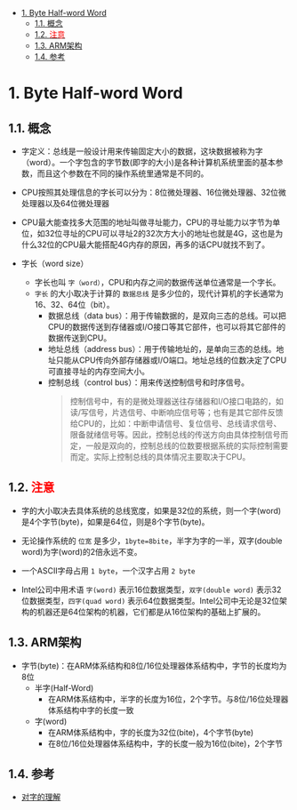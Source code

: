 <!--
 * @Author: JohnJeep
 * @Date: 2020-05-21 15:05:29
 * @LastEditTime: 2020-09-22 15:07:53
 * @LastEditors: Please set LastEditors
 * @Description: In User Settings Edit
-->
<!-- TOC -->

- [1. Byte Half-word Word](#1-byte-half-word-word)
  - [1.1. 概念](#11-概念)
  - [1.2. <font color=red> 注意 </font>](#12-font-colorred-注意-font)
  - [1.3. ARM架构](#13-arm架构)
  - [1.4. 参考](#14-参考)

<!-- /TOC -->
# 1. Byte Half-word Word 


## 1.1. 概念
- 字定义：总线是一般设计用来传输固定大小的数据，这块数据被称为字（word）。一个字包含的字节数(即字的大小)是各种计算机系统里面的基本参数，而且这个参数在不同的操作系统里通常是不同的。

- CPU按照其处理信息的字长可以分为：8位微处理器、16位微处理器、32位微处理器以及64位微处理器
- CPU最大能查找多大范围的地址叫做寻址能力，CPU的寻址能力以字节为单位，如32位寻址的CPU可以寻址2的32次方大小的地址也就是4G，这也是为什么32位的CPU最大能搭配4G内存的原因，再多的话CPU就找不到了。

- 字长（word size）
  - 字长也叫 `字（word）`，CPU和内存之间的数据传送单位通常是一个字长。
  - `字长` 的大小取决于计算的 `数据总线` 是多少位的，现代计算机的字长通常为16、32、64位（bit）。
    - 数据总线（data bus）：用于传输数据的，是双向三态的总线。可以把CPU的数据传送到存储器或I/O接口等其它部件，也可以将其它部件的数据传送到CPU。
    - 地址总线（address bus）：用于传输地址的，是单向三态的总线。地址只能从CPU传向外部存储器或I/O端口。地址总线的位数决定了CPU可直接寻址的内存空间大小。
    - 控制总线（control bus）：用来传送控制信号和时序信号。
      > 控制信号中，有的是微处理器送往存储器和I/O接口电路的，如读/写信号，片选信号、中断响应信号等；也有是其它部件反馈给CPU的，比如：中断申请信号、复位信号、总线请求信号、限备就绪信号等。因此，控制总线的传送方向由具体控制信号而定，一般是双向的，控制总线的位数要根据系统的实际控制需要而定。实际上控制总线的具体情况主要取决于CPU。


## 1.2. <font color=red> 注意 </font>
- 字的大小取决去具体系统的总线宽度，如果是32位的系统，则一个字(word)是4个字节(byte)，如果是64位，则是8个字节(byte)。
- 无论操作系统的 `位宽` 是多少，`1byte=8bite`，半字为字的一半，双字(double word)为字(word)的2倍永远不变。

- 一个ASCII字母占用 `1 byte`，一个汉字占用 `2 byte`

- Intel公司中用术语 `字(word)` 表示16位数据类型，`双字(double word)` 表示32位数据类型，`四字(quad word)` 表示64位数据类型。Intel公司中无论是32位架构的机器还是64位架构的机器，它们都是从16位架构的基础上扩展的。


## 1.3. ARM架构
- 字节(byte)：在ARM体系结构和8位/16位处理器体系结构中，字节的长度均为8位
  - 半字(Half-Word) 
    - 在ARM体系结构中，半字的长度为16位，2个字节。与8位/16位处理器体系结构中字的长度一致
  - 字(word)
    - 在ARM体系结构中，字的长度为32位(bite)，4个字节(byte)
    - 在8位/16位处理器体系结构中，字的长度一般为16位(bite)，2个字节


## 1.4. 参考
- [对字的理解](https://blog.csdn.net/guosir_/article/details/78346472)
